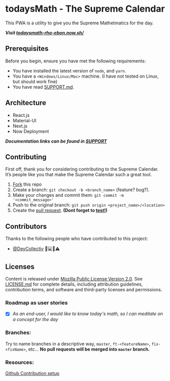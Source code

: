 <!--- These are examples. See https://shields.io for others or to customize this set of shields. You might want to include dependencies, project status and license info here --->
<!--


![Github License](https://img.shields.io/github/license/tdotholla/todaysMath)
![Node Version](https://img.shields.io/node/v/canary)
![W3C Validation](https://img.shields.io/w3c-validation/default?targetUrl=https%3A%2F%2Fwww.todaysmath-rho-ebon.now.sh/)

![GitHub repo size](https://img.shields.io/github/repo-size/tdotholla/todaysMath)
![Github code size](https://img.shields.io/github/languages/code-size/tdotholla/todaysMath)
![Github Languages](https://img.shields.io/github/languages/count/tdotholla/todaysMath)
![Github Top Language](https://img.shields.io/github/languages/top/tdotholla/todaysMath)

![GitHub Issues](https://img.shields.io/github/issues-raw/tdotholla/todaysMath)
![GitHub contributors](https://img.shields.io/github/contributors/tdotholla/todaysMath)
![Github Last Commit](https://img.shields.io/github/last-commit/tdotholla/todaysMath)

![Github Commit Activity](https://img.shields.io/github/commit-activity/m/tdotholla/todaysMath)
![GitHub stars](https://img.shields.io/github/stars/tdotholla/todaysMath?style=social)
![GitHub forks](https://img.shields.io/github/forks/tdotholla/todaysMath?style=social)
![Github Manifest Version](https://img.shields.io/github/manifest-json/v/tdotholla/todaysMath)

-->

# todaysMath - The Supreme Calendar
This PWA is a utility to give you the Supreme Mathetmatics for the day.

**_Visit [todaysmath-rho-ebon.now.sh/](https://todaysmath-rho-ebon.now.sh/)_**

## Prerequisites

Before you begin, ensure you have met the following requirements:

- You have installed the latest version of `node`, and `yarn`.
- You have a `<Windows/Linux/Mac>` machine. (I have not tested on Linux, but should work fine)
- You have read [SUPPORT.md](SUPPORT.md).

## Architecture

- React.js
- Material-UI
- Next.js
- Now Deployment

**_Documentation links can be found in [SUPPORT](SUPPORT.md)_**

## Contributing

First off, thank you for considering contributing to the Supreme Calendar. It’s people like you that make the Supreme Calendar such a great tool.

1. [Fork](https://github.com/tdotholla/todaysMath.git) this repo
2. Create a branch: `git checkout -b <branch_name>` (feature? bug?).
3. Make your changes and commit them: `git commit -m '<commit_message>'`
4. Push to the original branch: `git push origin <project_name>/<location>`
5. Create the [pull request](). **(Dont forget to [test!]())**

## Contributors

Thanks to the following people who have contributed to this project:

- [@DevCollectiv](https://github.com/DevCollectiv) 📖💻🤔⚠️

## Licenses

Content is released under [Mozilla Public License Version 2.0](). See [LICENSE.md](LICENSE.MD) for complete details, including attribution guidelines, contribution terms, and software and third-party licenses and permissions.

### Roadmap as user stories

- [x] _As an end-user, I would like to know today's math, so I can meditate on a concept for the day_

### Branches:

Try to name branches in a descriptive way, `master`, `ft-<featureName>`, `fix-<fixName>`, etc...
**No pull requests will be merged into `master` branch.**

### Resources:

[Github Contribution setup](https://help.github.com/en/github/building-a-strong-community/setting-up-your-project-for-healthy-contributions)
